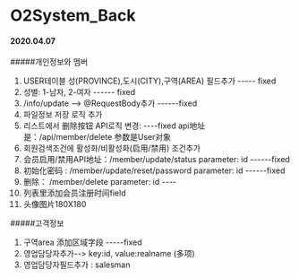 # O2System_Back

#### 2020.04.07
#####개인정보와 멤버
1. USER테이블 성(PROVINCE),도시(CITY),구역(AREA) 필드추가 ----- fixed
2. 성별: 1-남자, 2-여자   ------ fixed
3. /info/update --> @RequestBody추가   ------fixed
4. 파일정보 저장 로직 추가
5. 리스트에서 删除按钮 API로직 변경: ----fixed   api地址是：/api/member/delete   参数是User对象
6. 회원검색조건에 활성화/비활성화(启用/禁用) 조건추가
7. 会员启用/禁用API地址：/member/update/status       parameter: id   ------fixed
8. 初始化密码 : /member/update/reset/password       parameter: id   ------fixed
9. 删除： /member/delete                            parameter: id ----
10. 列表里添加会员注册时间field
11. 头像图片180X180

#####고객정보
1. 구역area 添加区域字段  -----fixed
2. 영업담당자추가--> key:id, value:realname    (多项)
3. 영업담당자필드추가 : salesman



